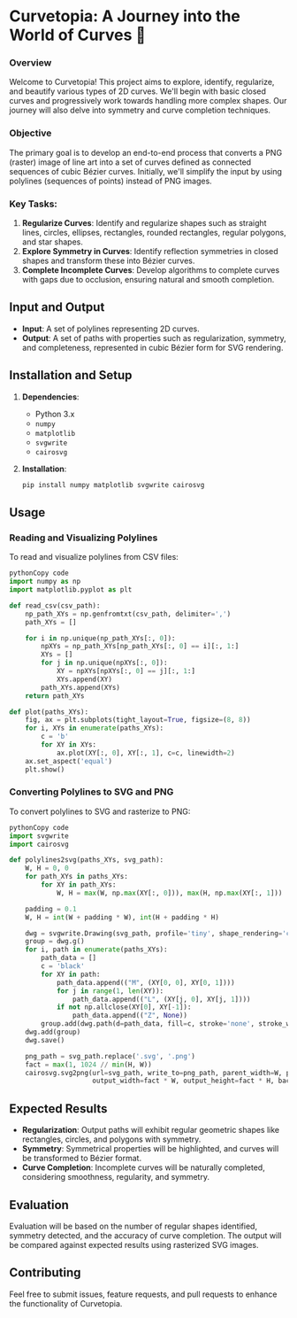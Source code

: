 # Curvetopia: A Journey into the World of Curves 🚀

### Overview

Welcome to Curvetopia! This project aims to explore, identify, regularize, and beautify various types of 2D curves. We'll begin with basic closed curves and progressively work towards handling more complex shapes. Our journey will also delve into symmetry and curve completion techniques.

### Objective

The primary goal is to develop an end-to-end process that converts a PNG (raster) image of line art into a set of curves defined as connected sequences of cubic Bézier curves. Initially, we'll simplify the input by using polylines (sequences of points) instead of PNG images.

### Key Tasks:

1. **Regularize Curves**: Identify and regularize shapes such as straight lines, circles, ellipses, rectangles, rounded rectangles, regular polygons, and star shapes.
2. **Explore Symmetry in Curves**: Identify reflection symmetries in closed shapes and transform these into Bézier curves.
3. **Complete Incomplete Curves**: Develop algorithms to complete curves with gaps due to occlusion, ensuring natural and smooth completion.

## Input and Output

- **Input**: A set of polylines representing 2D curves.
- **Output**: A set of paths with properties such as regularization, symmetry, and completeness, represented in cubic Bézier form for SVG rendering.

## Installation and Setup

1. **Dependencies**:
    - Python 3.x
    - `numpy`
    - `matplotlib`
    - `svgwrite`
    - `cairosvg`
2. **Installation**:
    
    ```bash
    pip install numpy matplotlib svgwrite cairosvg
    ```
    

## Usage

### Reading and Visualizing Polylines

To read and visualize polylines from CSV files:

```python
pythonCopy code
import numpy as np
import matplotlib.pyplot as plt

def read_csv(csv_path):
    np_path_XYs = np.genfromtxt(csv_path, delimiter=',')
    path_XYs = []

    for i in np.unique(np_path_XYs[:, 0]):
        npXYs = np_path_XYs[np_path_XYs[:, 0] == i][:, 1:]
        XYs = []
        for j in np.unique(npXYs[:, 0]):
            XY = npXYs[npXYs[:, 0] == j][:, 1:]
            XYs.append(XY)
        path_XYs.append(XYs)
    return path_XYs

def plot(paths_XYs):
    fig, ax = plt.subplots(tight_layout=True, figsize=(8, 8))
    for i, XYs in enumerate(paths_XYs):
        c = 'b'
        for XY in XYs:
            ax.plot(XY[:, 0], XY[:, 1], c=c, linewidth=2)
    ax.set_aspect('equal')
    plt.show()
```

### Converting Polylines to SVG and PNG

To convert polylines to SVG and rasterize to PNG:

```python
pythonCopy code
import svgwrite
import cairosvg

def polylines2svg(paths_XYs, svg_path):
    W, H = 0, 0
    for path_XYs in paths_XYs:
        for XY in path_XYs:
            W, H = max(W, np.max(XY[:, 0])), max(H, np.max(XY[:, 1]))

    padding = 0.1
    W, H = int(W + padding * W), int(H + padding * H)

    dwg = svgwrite.Drawing(svg_path, profile='tiny', shape_rendering='crispEdges')
    group = dwg.g()
    for i, path in enumerate(paths_XYs):
        path_data = []
        c = 'black'
        for XY in path:
            path_data.append(("M", (XY[0, 0], XY[0, 1])))
            for j in range(1, len(XY)):
                path_data.append(("L", (XY[j, 0], XY[j, 1])))
            if not np.allclose(XY[0], XY[-1]):
                path_data.append(("Z", None))
        group.add(dwg.path(d=path_data, fill=c, stroke='none', stroke_width=2))
    dwg.add(group)
    dwg.save()

    png_path = svg_path.replace('.svg', '.png')
    fact = max(1, 1024 // min(H, W))
    cairosvg.svg2png(url=svg_path, write_to=png_path, parent_width=W, parent_height=H,
                     output_width=fact * W, output_height=fact * H, background_color='white')
```

## Expected Results

- **Regularization**: Output paths will exhibit regular geometric shapes like rectangles, circles, and polygons with symmetry.
- **Symmetry**: Symmetrical properties will be highlighted, and curves will be transformed to Bézier format.
- **Curve Completion**: Incomplete curves will be naturally completed, considering smoothness, regularity, and symmetry.

## Evaluation

Evaluation will be based on the number of regular shapes identified, symmetry detected, and the accuracy of curve completion. The output will be compared against expected results using rasterized SVG images.

## Contributing

Feel free to submit issues, feature requests, and pull requests to enhance the functionality of Curvetopia.
